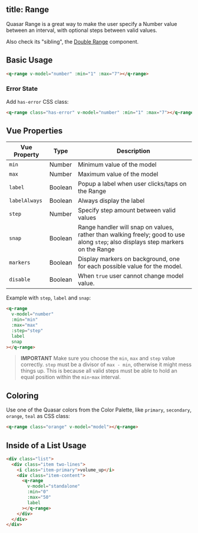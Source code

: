 title: Range
---
Quasar Range is a great way to make the user specify a Number value between an interval, with optional steps between valid values.

Also check its "sibling", the [Double Range](/components/double-range.html) component.

<input type="hidden" data-fullpage-demo="form/range/basic">

## Basic Usage

``` html
<q-range v-model="number" :min="1" :max="7"></q-range>
```

### Error State
Add `has-error` CSS class:
``` html
<q-range class="has-error" v-model="number" :min="1" :max="7"></q-range>
```

## Vue Properties

| Vue Property | Type | Description |
| --- | --- | --- |
| `min` | Number | Minimum value of the model |
| `max` | Number | Maximum value of the model |
| `label` | Boolean | Popup a label when user clicks/taps on the Range |
| `labelAlways` | Boolean | Always display the label |
| `step` | Number | Specify step amount between valid values |
| `snap` | Boolean | Range handler will snap on values, rather than walking freely; good to use along `step`; also displays step markers on the Range |
| `markers` | Boolean | Display markers on background, one for each possible value for the model. |
| `disable` | Boolean | When `true` user cannot change model value. |

Example with `step`, `label` and `snap`:
``` html
<q-range
  v-model="number"
  :min="min"
  :max="max"
  :step="step"
  label
  snap
></q-range>
```

> **IMPORTANT**
> Make sure you choose the `min`, `max` and `step` value correctly. `step` must be a divisor of `max - min`, otherwise it might mess things up. This is because all valid steps must be able to hold an equal position within the `min`-`max` interval.

## Coloring
Use one of the Quasar colors from the Color Palette, like `primary`, `secondary`, `orange`, `teal` as CSS class:

``` html
<q-range class="orange" v-model="model"></q-range>
```

## Inside of a List Usage

``` html
<div class="list">
  <div class="item two-lines">
    <i class="item-primary">volume_up</i>
    <div class="item-content">
      <q-range
        v-model="standalone"
        :min="0"
        :max="50"
        label
      ></q-range>
    </div>
  </div>
</div>
```
